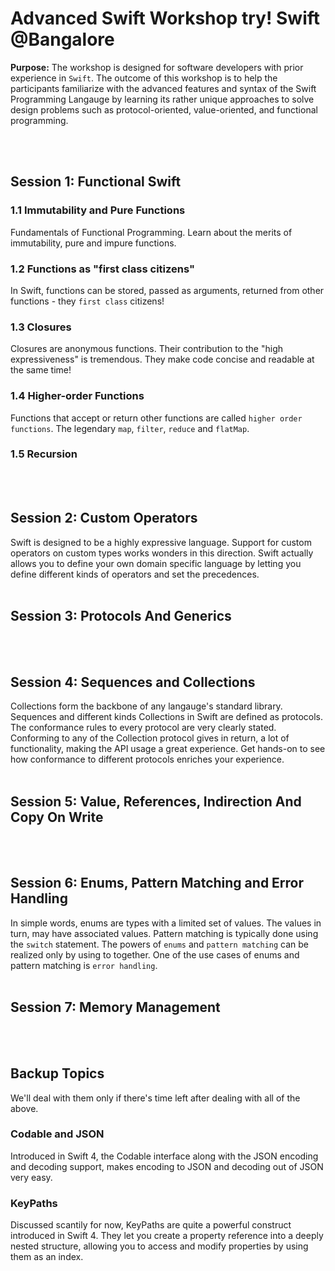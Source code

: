 # Advanced Swift Workshop try! Swift @Bangalore
**Purpose:** The workshop is designed for software developers with prior experience in `Swift`. The outcome of this workshop is to help the participants familiarize with the advanced features and syntax of the Swift Programming Langauge by learning its rather unique approaches to solve design problems such as protocol-oriented, value-oriented, and functional programming.

<br>
<br>

## Session 1: Functional Swift
### 1.1 Immutability and Pure Functions
Fundamentals of Functional Programming. Learn about the merits of immutability, pure and impure functions.
### 1.2 Functions as "first class citizens"
In Swift, functions can be stored, passed as arguments, returned from other functions - they `first class` citizens!
### 1.3 Closures
Closures are anonymous functions. Their contribution to the "high expressiveness" is tremendous. They make code concise and readable at the same time!
### 1.4 Higher-order Functions
Functions that accept or return other functions are called `higher order functions`. The legendary `map`, `filter`, `reduce` and `flatMap`.
### 1.5 Recursion

<br>
<br>

## Session 2: Custom Operators
Swift is designed to be a highly expressive language. Support for custom operators on custom types works wonders in this direction. Swift actually allows you to define your own domain specific language by letting you define different kinds of operators and set the precedences. 
<br>
<br>

## Session 3: Protocols And Generics

<br>
<br>

## Session 4: Sequences and Collections
Collections form the backbone of any langauge's standard library. Sequences and different kinds Collections in Swift are defined as protocols. The conformance rules to every protocol are very clearly stated. Conforming to any of the Collection protocol gives in return, a lot of functionality, making the API usage a great experience. Get hands-on to see how conformance to different protocols enriches your experience. 
<br>
<br>

## Session 5: Value, References, Indirection And Copy On Write

<br>
<br>

## Session 6: Enums, Pattern Matching and Error Handling
In simple words, enums are types with a limited set of values. The values in turn, may have associated values. Pattern matching is typically done using the `switch` statement. The powers of `enums` and `pattern matching` can be realized only by using to together. One of the use cases of enums and pattern matching is `error handling`. 
<br>
<br>

## Session 7: Memory Management

<br>
<br>

## Backup Topics
We'll deal with them only if there's time left after dealing with all of the above. 
### Codable and JSON
Introduced in Swift 4, the Codable interface along with the JSON encoding and decoding support, makes encoding to JSON and decoding out of JSON very easy.
### KeyPaths
Discussed scantily for now, KeyPaths are quite a powerful construct introduced in Swift 4. They let you create a property reference into a deeply nested structure, allowing you to access and modify properties by using them as an index. 
